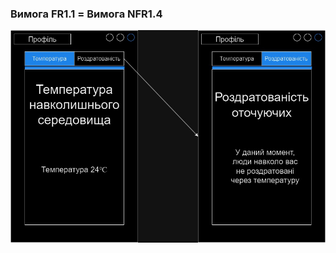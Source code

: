 ### Вимога FR1.1 = Вимога NFR1.4

![Вимога FR1.1 = Вимога NFR1.4 Korchakovskyi](https://github.com/oleksandrblazhko/ai-215-korchakovskij/blob/with_laboratory_work_3/1-SoftwareRequirements/1.4-FuncNonFuncRequirements/1.4.4-NFRUserInterfaceOUTPUT/nfr1.jpg)

